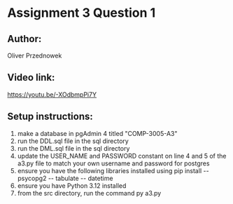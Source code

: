 # Assignment 3 Question 1
## Author:
Oliver Przednowek
## Video link:
https://youtu.be/-XOdbmpPi7Y


## Setup instructions:
1. make a database in pgAdmin 4 titled "COMP-3005-A3"
1. run the DDL.sql file in the sql directory
1. run the DML.sql file in the sql directory
1. update the USER_NAME and PASSWORD constant on line 4 and 5 of the a3.py file to match your own username and password for postgres
1. ensure you have the following libraries installed using pip install <library>
    -- psycopg2
    -- tabulate
    -- datetime
1. ensure you have Python 3.12 installed
1. from the src directory, run the command py a3.py


